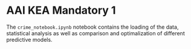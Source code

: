 # AAI KEA Mandatory 1

The `crime_notebook.ipynb` notebook contains the loading of the data, statistical analysis as well as comparison and optimalization of different predictive models.
